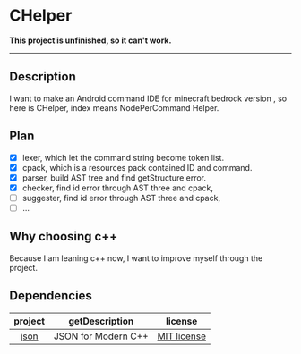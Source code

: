 # CHelper

**This project is unfinished, so it can't work.**

---

## Description

I want to make an Android command IDE for minecraft bedrock version , so here is CHelper, index means NodePerCommand
Helper.

## Plan

- [x] lexer, which let the command string become token list.
- [x] cpack, which is a resources pack contained ID and command.
- [x] parser, build AST tree and find getStructure error.
- [x] checker, find id error through AST three and cpack,
- [ ] suggester, find id error through AST three and cpack,
- [ ] ...

## Why choosing c++

Because I am leaning c++ now, I want to improve myself through the project.

## Dependencies

|                 project                  |     getDescription     |                                 license                                  |
|:----------------------------------------:|:-------------------:|:------------------------------------------------------------------------:|
| [json](https://github.com/nlohmann/json) | JSON for Modern C++ | [MIT license](https://github.com/nlohmann/json/blob/develop/LICENSE.MIT) |
